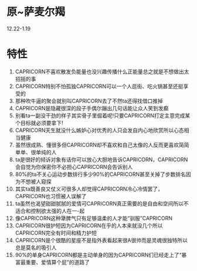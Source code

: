 # 原~萨麦尔羯
12.22-1.19
# 特性
1.	CAPRICORN不喜欢散发负能量也没兴趣传播什么正能量总之就是不想做出太招摇的事
2.	CAPRICORN特别不怕孤独CAPRICORN可以一个人逛街、吃火锅甚至还挺享受的
3.	那种吹牛逼的聚会就别叫CAPRICORN去了不然ta还得找借口推掉
4.	CAPRICORN是隐藏很深的段子手偶尔蹦出几句话能让众人笑到发癫
5.	别看ta一副没干劲的样子其实骨子里倔着呢!只要CAPRICORN打定主意完成某个目标就必须要拿下!
6.	CAPRICORN天生就没什么嫉妒心对优秀的人只会发自内心地欣赏所以心态相当健康
7.	虽然很成熟、懂很多但CAPRICORN却不喜欢和自己太像的人反而更喜欢简简单单、很单纯的人
8.	ta是很好的倾诉对象有话你可以放心大胆地告诉CAPRICORN，CAPRICORN会自觉为你保密你不必担心CAPRICORN会告诉别人
9.	80%的ta不关心运动步数排行多少90%的CAPRICORN甚至关掉了步数排名因为不想被人窥探
10.	其实ta既善良又仗义可很多人却觉得CAPRICORN冷心冷情罢了，CAPRICORN也习惯被人误解了
11.	ta虽然也渴望甜甜腻腻的爱情可CAPRICORN真正需要的是自由和空间所以不适合和控制欲太强的人在一-起
12.	像CAPRICORN这种犟脾气只有足够温柔的人才能“驯服”CAPRICORN
13.	CAPRICORN很护短因为CAPRICORN在乎的人本来就没几个所以CAPRICORN完全有时间和精力护短
14.	CAPRICORN是个很酷的星座不是指外表看起来很A很帅而是灵魂很独特所以总是莫名的吸引人
15.	90%的单身CAPRICORN都是主动单身的因为CAPRICORN们已经走上了“暴富最重要、爱情算个屁”的道路了
